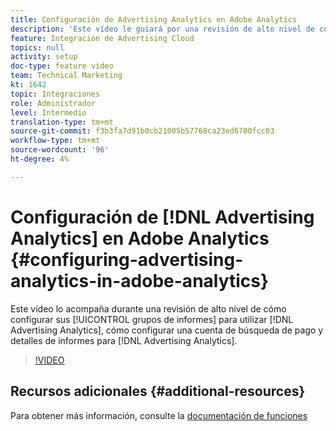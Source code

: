 ```yaml
---
title: Configuración de Advertising Analytics en Adobe Analytics
description: 'Este vídeo le guiará por una revisión de alto nivel de cómo configurar sus grupos de informes para utilizar Advertising Analytics, cómo configurar una cuenta de búsqueda de pago y detalles de informes para Advertising Analytics. '
feature: Integración de Advertising Cloud
topics: null
activity: setup
doc-type: feature video
team: Technical Marketing
kt: 1642
topic: Integraciones
role: Administrador
level: Intermedio
translation-type: tm+mt
source-git-commit: f3b3fa7d91b0cb21005b57768ca23ed6700fcc03
workflow-type: tm+mt
source-wordcount: '96'
ht-degree: 4%

---
```



# Configuración de [!DNL Advertising Analytics] en Adobe Analytics {#configuring-advertising-analytics-in-adobe-analytics}

Este vídeo lo acompaña durante una revisión de alto nivel de cómo configurar sus [!UICONTROL grupos de informes] para utilizar [!DNL Advertising Analytics], cómo configurar una cuenta de búsqueda de pago y detalles de informes para [!DNL Advertising Analytics].

>[!VIDEO](https://video.tv.adobe.com/v/23119/?quality=12)

## Recursos adicionales {#additional-resources}

Para obtener más información, consulte la [documentación de funciones](https://docs.adobe.com/content/help/en/analytics/integration/advertising-analytics/overview.html)
